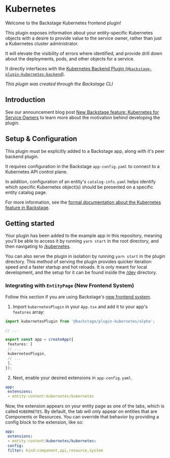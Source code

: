 # Kubernetes

Welcome to the Backstage Kubernetes frontend plugin!

This plugin exposes information about your entity-specific Kubernetes objects with a desire to provide value to the service owner, rather than just a Kubernetes cluster administrator.

It will elevate the visibility of errors where identified, and provide drill down about the deployments, pods, and other objects for a service.

It directly interfaces with the [Kubernetes Backend Plugin (`@backstage-plugin-kubernetes-backend`)](https://github.com/backstage/backstage/tree/master/plugins/kubernetes-backend).

_This plugin was created through the Backstage CLI_

## Introduction

See our announcement blog post [New Backstage feature: Kubernetes for Service Owners](https://backstage.io/blog/2021/01/12/new-backstage-feature-kubernetes-for-service-owners) to learn more about the motivation behind developing the plugin.

## Setup & Configuration

This plugin must be explicitly added to a Backstage app, along with it's peer backend plugin.

It requires configuration in the Backstage `app-config.yaml` to connect to a Kubernetes API control plane.

In addition, configuration of an entity's `catalog-info.yaml` helps identify which specific Kubernetes object(s) should be presented on a specific entity catalog page.

For more information, see the [formal documentation about the Kubernetes feature in Backstage](https://backstage.io/docs/features/kubernetes/overview).

## Getting started

Your plugin has been added to the example app in this repository, meaning you'll be able to access it by running `yarn start` in the root directory, and then navigating to [/kubernetes](http://localhost:3000/catalog/default/component/:component-name/kubernetes).

You can also serve the plugin in isolation by running `yarn start` in the plugin directory.
This method of serving the plugin provides quicker iteration speed and a faster startup and hot reloads.
It is only meant for local development, and the setup for it can be found inside the [/dev](./dev) directory.

### Integrating with `EntityPage` (New Frontend System)

Follow this section if you are using Backstage's [new frontend system](https://backstage.io/docs/frontend-system/).

1. Import `kubernetesPlugin` in your `App.tsx` and add it to your app's `features` array:

```typescript
import kubernetesPlugin from '@backstage/plugin-kubernetes/alpha';

// ...

export const app = createApp({
 features: [
 // ...
 kubernetesPlugin,
 // ...
 ],
});
```

2. Next, enable your desired extensions in `app-config.yaml`.

```yaml
app:
 extensions:
 - entity-content:kubernetes/kubernetes
```

Now, the extension appears on your entity page as one of the tabs, which is called `KUBERNETES`.
By default, the tab will only appear on entities that are Components or Resources. You can override
that behavior by providing a config block to the extension, like so:

```yaml
app:
 extensions:
 - entity-content:kubernetes/kubernetes:
 config:
 filter: kind:component,api,resource,system
```
